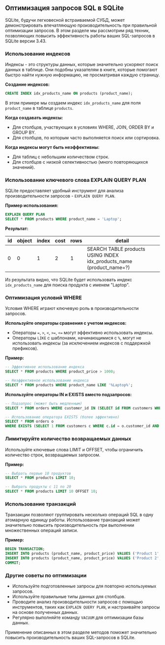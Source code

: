 ## Оптимизация запросов SQL в SQLite

SQLite, будучи легковесной встраиваемой СУБД, может демонстрировать впечатляющую производительность при правильной оптимизации запросов. В этом разделе мы рассмотрим ряд техник, позволяющих повысить эффективность работы ваших SQL-запросов в SQLite версии 3.43.

### Использование индексов

Индексы - это структуры данных, которые значительно ускоряют поиск данных в таблице. Они подобны указателям в книге, которые помогают быстро найти нужную информацию, не просматривая каждую страницу. 

**Создание индексов:**

```sql
CREATE INDEX idx_products_name ON products (product_name);
```

В этом примере мы создаем индекс `idx_products_name` для поля `product_name` в таблице `products`. 

**Когда создавать индексы:**

* Для столбцов, участвующих в условиях WHERE, JOIN, ORDER BY и GROUP BY.
* Для столбцов, по которым часто выполняется поиск или сортировка.

**Когда индексы могут быть неэффективны:**

* Для таблиц с небольшим количеством строк.
* Для столбцов с низкой селективностью (много повторяющихся значений).

### Использование ключевого слова EXPLAIN QUERY PLAN

SQLite предоставляет удобный инструмент для анализа производительности запросов - `EXPLAIN QUERY PLAN`. 

**Пример использования:**

```sql
EXPLAIN QUERY PLAN
SELECT * FROM products WHERE product_name = 'Laptop';
```

**Результат:**

|  id | object | index |  cost |                         rows |                         detail |
|-----|--------|-------|-------|------------------------------|---------------------------------|
|   0 |   0    |  1     |   2   |               1              | SEARCH TABLE products USING INDEX idx_products_name (product_name=?) |

Из результата видно, что SQLite будет использовать индекс `idx_products_name` для поиска продукта с именем "Laptop".

### Оптимизация условий WHERE

Условия WHERE играют ключевую роль в производительности запросов. 

**Используйте операторы сравнения с учетом индексов:**

* Операторы `=`, `>`, `<`, `>=`, `<=` могут эффективно использовать индексы.
* Операторы `LIKE` с шаблонами, начинающимися с `%`, могут не использовать индексы (за исключением индексов с поддержкой префиксов).

**Пример:**

```sql
-- Эффективное использование индекса
SELECT * FROM products WHERE product_price > 1000;

-- Неэффективное использование индекса
SELECT * FROM products WHERE product_name LIKE '%Laptop%';
```

**Используйте операторы IN и EXISTS вместо подзапросов:**

```sql
-- Подзапрос (может быть медленным)
SELECT * FROM orders WHERE customer_id IN (SELECT id FROM customers WHERE city = 'Moscow');

-- Использование оператора EXISTS (более эффективно)
SELECT * FROM orders o
WHERE EXISTS (SELECT 1 FROM customers c WHERE c.id = o.customer_id AND c.city = 'Moscow');
```

### Лимитируйте количество возвращаемых данных

Используйте ключевые слова LIMIT и OFFSET, чтобы ограничить количество строк, возвращаемых запросом.

**Пример:**

```sql
-- Выбрать первые 10 продуктов
SELECT * FROM products LIMIT 10;

-- Выбрать продукты с 11 по 20
SELECT * FROM products LIMIT 10 OFFSET 10;
```

### Использование транзакций

Транзакции позволяют группировать несколько операций SQL в одну атомарную единицу работы. Использование транзакций может значительно повысить производительность при выполнении множественных операций записи.

**Пример:**

```sql
BEGIN TRANSACTION;
INSERT INTO products (product_name, product_price) VALUES ('Product 1', 100);
INSERT INTO products (product_name, product_price) VALUES ('Product 2', 200);
COMMIT;
```

### Другие советы по оптимизации

* Используйте подготовленные запросы для повторно используемых запросов.
* Используйте правильные типы данных для столбцов.
* Проводите анализ производительности запросов с помощью инструментов, таких как `EXPLAIN QUERY PLAN`, и настраивайте запросы на основе полученных данных.
* Регулярно выполняйте команду `VACUUM` для оптимизации базы данных.

Применение описанных в этом разделе методов поможет значительно повысить производительность ваших SQL-запросов в SQLite. 
